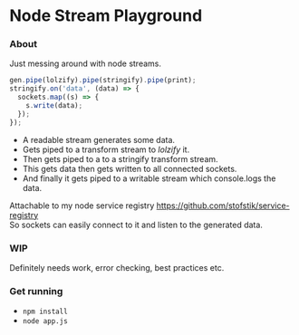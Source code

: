 # Node Stream Playground

### About
Just messing around with node streams.  
```javascript
gen.pipe(lolzify).pipe(stringify).pipe(print);
stringify.on('data', (data) => {
  sockets.map((s) => {
    s.write(data);
  });
});
```
- A readable stream generates some data.
- Gets piped to a transform stream to _lolzify_ it.
- Then gets piped to a to a stringify transform stream.
- This gets data then gets written to all connected sockets.
- And finally it gets piped to a writable stream which console.logs the data.  

Attachable to my node service registry https://github.com/stofstik/service-registry  
So sockets can easily connect to it and listen to the generated data.

### WIP
Definitely needs work, error checking, best practices etc.

### Get running
- `npm install`
- `node app.js`
